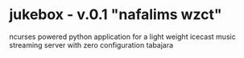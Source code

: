 # jukebox - v.0.1 "nafalims wzct"
ncurses powered python application for a light weight icecast music streaming server with zero configuration tabajara



